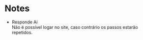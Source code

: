 # Notes
- Responde Aí <br />
Não é possível logar no site, caso contrário os passos estarão repetidos.
